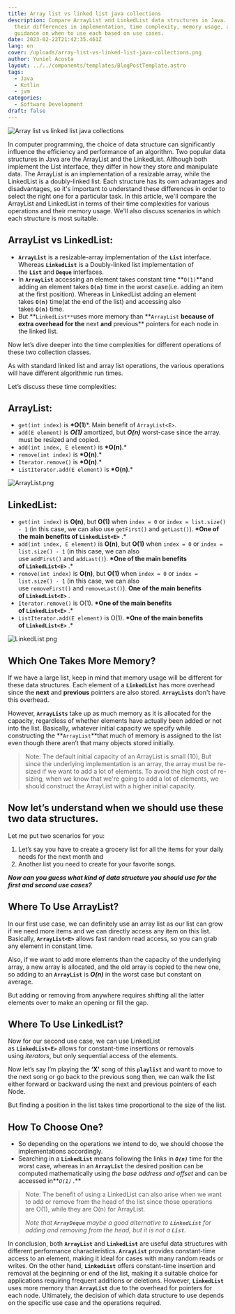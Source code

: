 ```yaml
---
title: Array list vs linked list java collections
description: Compare ArrayList and LinkedList data structures in Java. Explore
  their differences in implementation, time complexity, memory usage, and
  guidance on when to use each based on use cases.
date: 2023-02-22T21:42:35.461Z
lang: en
cover: /uploads/array-list-vs-linked-list-java-collections.png
author: Yuniel Acosta
layout: ../../components/templates/BlogPostTemplate.astro
tags:
  - Java
  - Kotlin
  - jvm
categories:
  - Software Development
draft: false
---
```


![Array list vs linked list java collections](/uploads/array-list-vs-linked-list-java-collections.png 'Array list vs linked list java collections')

In computer programming, the choice of data structure can significantly influence the efficiency and performance of an algorithm. Two popular data structures in Java are the ArrayList and the LinkedList. Although both implement the List interface, they differ in how they store and manipulate data. The ArrayList is an implementation of a resizable array, while the LinkedList is a doubly-linked list. Each structure has its own advantages and disadvantages, so it's important to understand these differences in order to select the right one for a particular task. In this article, we'll compare the ArrayList and LinkedList in terms of their time complexities for various operations and their memory usage. We'll also discuss scenarios in which each structure is most suitable.

## **ArrayList vs LinkedList:**

- **`ArrayList`** is a resizable-array implementation of the **`List`** interface. Whereas **`LinkedList`** is a Doubly-linked list implementation of the **`List`** and **`Deque`** interfaces.
- In **`ArrayList`** accessing an element takes constant time **`O(1)`**and adding an element takes **`O(n)`** time in the worst case(i.e. adding an item at the first position). Whereas in LinkedList adding an element takes **`O(n)`** time(at the end of the list) and accessing also takes **`O(n)`** time.
- But **`LinkedList**`uses more memory than **`ArrayList` **because of extra overhead for the** next **and** previous\*\* pointers for each node in the linked list.

Now let’s dive deeper into the time complexities for different operations of these two collection classes.

As with standard linked list and array list operations, the various operations will have different algorithmic run times.

Let’s discuss these time complexities:

## **ArrayList<E>:**

- `get(int index)` is **\*O(1**)\*. Main benefit of `ArrayList<E>`.
- `add(E element)` is **_O(1)_** amortized, but **_O(n)_** worst-case since the array. must be resized and copied.
- `add(int index, E element)` is **\*O(n)**.\*
- `remove(int index)` is **\*O(n)**.\*
- `Iterator.remove()` is **\*O(n)**.\*
- `ListIterator.add(E element)` is **\*O(n)**.\*

![ArrayList.png](/uploads/arraylist.png 'ArrayList')

## **LinkedList<E>:**

- `get(int index)` is **O(n)**, but **O(1)** when `index = 0` or `index = list.size() - 1` (in this case, we can also use `getFirst()` and `getLast()`). **\*One of the main benefits of `LinkedList<E>`** .\*
- `add(int index, E element)` is **O(n)**, but **O(1)** when `index = 0` or `index = list.size() - 1` (in this case, we can also use `addFirst()` and `addLast()`). **\*One of the main benefits of `LinkedList<E>`** .\*
- `remove(int index)` is **O(n)**, but **O(1)** when `index = 0` or `index = list.size() - 1` (in this case, we can also use `removeFirst()` and `removeLast()`). **One of the main benefits of `LinkedList<E>`** .
- `Iterator.remove()` is O(1). **\*One of the main benefits of `LinkedList<E>`** .\*
- `ListIterator.add(E element)` is O(1). **\*One of the main benefits of `LinkedList<E>`** .\*

![LinkedList.png](/uploads/linkedlist.png 'LinkedList')

## **Which One Takes More Memory?**

If we have a large list, keep in mind that memory usage will be different for these data structures. Each element of a **`LinkedList`** has more overhead since the **next** and **previous** pointers are also stored. **`ArrayLists`** don't have this overhead.

However, **`ArrayLists`** take up as much memory as it is allocated for the capacity, regardless of whether elements have actually been added or not into the list. Basically, whatever initial capacity we specify while constructing the **`ArrayList`**that much of memory is assigned to the list even though there aren’t that many objects stored initially.

> Note: The default initial capacity of an ArrayList is small (10), But since the underlying implementation is an array, the array must be re-sized if we want to add a lot of elements. To avoid the high cost of re-sizing, when we know that we're going to add a lot of elements, we should construct the ArrayList with a higher initial capacity.

## **Now let’s understand when we should use these two data structures.**

Let me put two scenarios for you:

1. Let’s say you have to create a grocery list for all the items for your daily needs for the next month and
2. Another list you need to create for your favorite songs.

**_Now can you guess what kind of data structure you should use for the first and second use cases?_**

## **Where To Use ArrayList?**

In our first use case, we can definitely use an array list as our list can grow if we need more items and we can directly access any item on this list. Basically, **`ArrayList<E>`** allows fast random read access, so you can grab any element in constant time.

Also, if we want to add more elements than the capacity of the underlying array, a new array is allocated, and the old array is copied to the new one, so adding to an **`ArrayList`** is **_O(n)_** in the worst case but constant on average.

But adding or removing from anywhere requires shifting all the latter elements over to make an opening or fill the gap.

## **Where To Use LinkedList?**

Now for our second use case, we can use LinkedList as **`LinkedList<E>`** allows for constant-time insertions or removals using *iterators*, but only sequential access of the elements.

Now let’s say I’m playing the **‘X’** song of this **`playlist`** and want to move to the next song or go back to the previous song then, we can walk the list either forward or backward using the next and previous pointers of each Node.

But finding a position in the list takes time proportional to the size of the list.

## **How To Choose One?**

- So depending on the operations we intend to do, we should choose the implementations accordingly.
- Searching in a **`LinkedList`** means following the links in **_`O(n)`_** time for the worst case, whereas in an **`ArrayList`** the desired position can be computed mathematically using *the base address and offset* and can be accessed in**_`O(1)` ._**

> Note: The benefit of using a LinkedList can also arise when we want to add or remove from the head of the list since those operations are O(1), while they are O(n) for ArrayList.
>
> _Note that **`ArrayDeque`** maybe a good alternative to **`LinkedList`** for adding and removing from the head, but it is not a **`List`**._

In conclusion, both **`ArrayList`** and **`LinkedList`** are useful data structures with different performance characteristics. **`ArrayList`** provides constant-time access to an element, making it ideal for cases with many random reads or writes. On the other hand, **`LinkedList`** offers constant-time insertion and removal at the beginning or end of the list, making it a suitable choice for applications requiring frequent additions or deletions. However, **`LinkedList`** uses more memory than **`ArrayList`** due to the overhead for pointers for each node. Ultimately, the decision of which data structure to use depends on the specific use case and the operations required.
